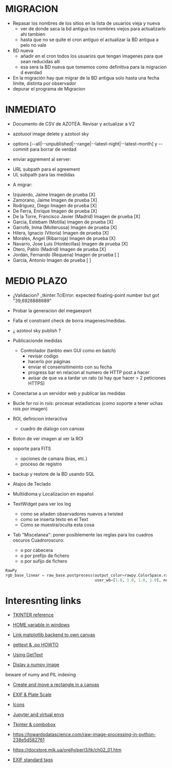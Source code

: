 
MIGRACION
=========

* Repasar los nombres de los sitios en la lista de usuarios vieja y nueva
  - ver de donde saca la bd antigua los nombres viejos para actualizarlo ahi tambien
  - hasta que no se quite el cron antiguo el actualizar la BD antigua a pelo no vale
* BD nueva
  - añadir en el cron todos los usuarios que tengan imagenes para que sean reducidas alli
  - esa sera la BD nueva que tomemos como definitiva para la migracion d everdad
* En la migración hay que migrar de la BD antigua solo hasta una fecha limite, distinta por observador
* depurar el programa de Migracion


INMEDIATO
=========

* Documento de CSV de AZOTEA. Revisar y actualizar a V2

* azotuool image delete y azotool sky
- options [--all|--unpublished|--range|--latest-night|--latest-month] y --commit para borrar de verdad

* enviar aggrement al server:
- URL subpath para el agreement
- UL subpath para las medidas

* A migrar:
- Izquierdo, Jaime                       Imagen de prueba [X]
- Zamorano, Jaime                        Imagen de prueba [X]
- Rodriguez, Diego                       Imagen de prueba [X]
- De Ferra, Enrique                      Imagen de prueba [X]
- De la Torre, Francisco Javier (Madrid) Imagen de prueba [X]
- García, Estebam (Motilla)              Imagen de prueba [X]
- Garrofé, Inma (Mollerussa)             Imagen de prueba [X]
- Hilera, Ignacio (Vitoria)              Imagen de prueba [X]
- Morales, Angel (Ribarroja)             Imagen de prueba [X]
- Navarro, Jose Luis (Hontecillas)       Imagen de prueba [X]
- Otero, Pablo (Madrid)                  Imagen de prueba [X]
- Jordán, Fernando (Requena)             Imagen de prueba [ ]
- García, Antonio                        Imagen de prueba [ ]

MEDIO PLAZO
===========


* ¿Validacion? _tkinter.TclError: expected floating-point number but got "39,6928888889"
* Probar la generacion del megaexport
* Falla el constraint check de borra imagenes/medidas.
* ¿ azotool sky publish ?
* Publicacionde medidas
  - Controlador (tanbto ewn GUI como en batch)
    - revisar codigo
    - hacerlo por páginas
    - enviar el consensitimeinto con su fecha
    - progress bar en relacion al numero de HTTP post a hacer
    - avisar de que va a tardar un rato (si hay que hacer > 2 peticiones HTTPS)

* Conectarse a un servidor web y publicar las medidas


* Bucle for roi in rois:
  procesar estadisticas (como soporte a tener uchas rois por imagen)


* ROI, definicion interactiva
  - cuadro de dialogo con canvas

* Boton de ver imagen al ver la ROI

* soporte para FITS
  - opciones de camara (bias, etc.)
  - proceso de registro

* backup y restore de la BD usando SQL

* Atajos de Teclado


* Multiidioma y  Localizacion en español

* TextWidget para ver los log
   - como se añaden observadores nuevos a twisted
   - como se inserta texto en el Text
   - Como se muestra/oculta esta cosa

* Tab "Miscelanea": poner posiblemente las reglas para los cuadros oscuros
  Cuadroroscuro:
  - o por cabecera
  - o por prefijo de fichero
  - o por sufijo de fichero


```python
RawPy
rgb_base_linear = raw_base.postprocess(output_color=rawpy.ColorSpace.raw, gamma=(1, 1),
                                       user_wb=[1.0, 1.0, 1.0, 1.0], no_auto_bright=True)
```

Interesnting links
==================

* [TKINTER reference](https://anzeljg.github.io/rin2/book2/2405/docs/tkinter/index.html)

* [HOME variable in windows](https://superuser.com/questions/607105/is-the-home-environment-variable-normally-set-in-windows)

* [Link matplotlib backend to own canvas](https://pythonprogramming.net/how-to-embed-matplotlib-graph-tkinter-gui/)

* [gettext & .po HOWTO](https://phrase.com/blog/posts/translate-python-gnu-gettext/)

* [Using GetText](https://inventwithpython.com/blog/2014/12/20/translate-your-python-3-program-with-the-gettext-module/)

* [Dislay a numpy image](https://stackoverflow.com/questions/2659312/how-do-i-convert-a-numpy-array-to-and-display-an-image)

 beware of numy and PIL indexing 

* [Create and move a rectangle in a canvas](https://pythonprogramming.altervista.org/moving-a-rectangle-on-the-canvas-in-tkinter/?doing_wp_cron=1620111178.4584701061248779296875)

* [EXIF & Plate Scale](https://clarkvision.com/articles/platescale/)

* [Icons](https://commons.wikimedia.org/wiki/Tango_icons)

* [Jupyter and virtual envs](https://janakiev.com/blog/jupyter-virtual-envs/)

* [Tkinter & combobox](https://www.manejandodatos.es/2014/10/la-odisea-de-trabajar-con-combobox-en-tkinter/)

* https://towardsdatascience.com/raw-image-processing-in-python-238e5d582761

* https://docstore.mik.ua/orelly/perl3/tk/ch02_01.htm

* [EXIF standard tags](https://www.awaresystems.be/imaging/tiff/tifftags/privateifd/exif.html)


